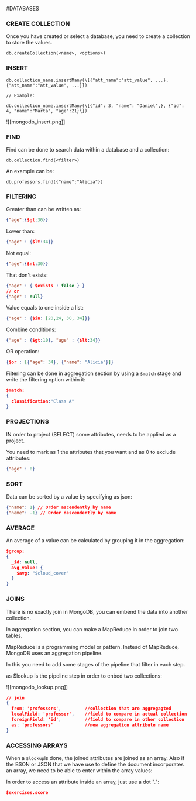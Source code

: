 #DATABASES 


### CREATE COLLECTION

Once you have created or select a database, you need to create a collection to store the values. 

`db.createCollection(<name>, <options>)`

### INSERT

```
db.collection_name.insertMany(\[{"att_name":"att_value", ...}, {"att_name":"att_value", ...}])

// Example: 

db.collection_name.insertMany(\[{"id": 3, "name": "Daniel",}, {"id": 4, "name":"Marta", "age":21}\])

```
![[mongodb_insert.png]]

### FIND

Find can be done to search data within a database and a collection: 

```
db.collection.find(<filter>)
```

An example can be: 
```
db.professors.find({"name":"Alicia"})
```

### FILTERING

Greater than can be written as: 
```json
{"age":{$gt:30}}
```

Lower than: 
```json
{"age" : {$lt:34}}
```

Not equal: 
```json
{"age":{$nt:30}}
```

That don't exists: 
```json
{"age" : { $exists : false } }
// or
{"age" : null}
```

Value equals to one inside a list: 
```json
{"age" : {$in: [20,24, 30, 34]}}
```

Combine conditions: 
```json
{"age" : {$gt:10}, "age" : {$lt:34}}
```

OR operation: 
```json
{$or : [{"age": 34}, {"name": "Alicia"}]}
```


Filtering can be done in aggregation section by using a `$match` stage and write the filtering option within it: 

```JSON
$match: 
{
  classification:"Class A"
}
```

### PROJECTIONS

IN order to project (SELECT) some attributes, needs to be applied as a project. 

You need to mark as 1 the attributes that you want and as 0 to exclude attributes: 

```json
{"age" : 0}
```

### SORT

Data can be sorted by a value by specifying as json: 

```json 
{"name": 1} // Order ascendently by name
{"name": -1} // Order descendently by name
```

### AVERAGE

An average of a value can be calculated by grouping it in the aggregation: 
```JSON
$group: 
{
  _id: null,
  avg_value: {
    $avg: "$cloud_cover"
  }
}
```

### JOINS

There is no exactly join in MongoDB, you can embend the data into another collection. 

In aggregation section, you can make a MapReduce in order to join two tables. 

MapReduce is a programming model or pattern. 
Instead of MapReduce, MongoDB uses an aggregation pipeline. 

In this you need to add some stages of the pipeline that filter in each step. 

as $lookup is the pipeline step in order to enbed two collections: 

![[mongodb_lookup.png]]

```json
// join
{
  from: 'professors',         //collection that are aggregagted
  localField: 'professor',    //field to compare in actual collection
  foreignField: 'id',         //field to compare in other collection
  as: 'professors'            //new aggregation attribute name
}
```

### ACCESSING ARRAYS

When a `$lookup`is done, the joined attributes are joined as an array. Also if the BSON or JSON that we have use to define the document incorporates an array, we need to be able to enter within the array values: 

In order to access an attribute inside an array, just use a dot ".": 

```json
$exercises.score
```
